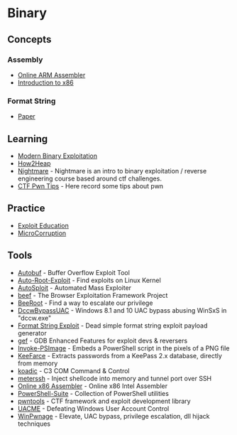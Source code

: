 # Binary

## Concepts

### Assembly
- [Online ARM Assembler](https://azm.azerialabs.com/)
- [Introduction to x86](https://gitlab.com/mcmfb/intro_x86-64)

### Format String
- [Paper](https://trailofbits.github.io/ctf/exploits/references/formatstring-1.2.pdf)

## Learning
- [Modern Binary Exploitation](https://github.com/RPISEC/MBE)
- [How2Heap](https://github.com/shellphish/how2heap)
- [Nightmare](https://github.com/guyinatuxedo/nightmare) - Nightmare is an intro to binary exploitation / reverse engineering course based around ctf challenges.
- [CTF Pwn Tips](https://github.com/Naetw/CTF-pwn-tips) - Here record some tips about pwn

## Practice
- [Exploit Education](https://exploit.education/)
- [MicroCorruption](https://microcorruption.com/login)

## Tools
- [Autobuf](https://bitbucket.org/berserkguard/autobuf) - Buffer Overflow Exploit Tool
- [Auto-Root-Exploit](https://github.com/nilotpalbiswas/Auto-Root-Exploit/) - Find exploits on Linux Kernel
- [AutoSploit](https://github.com/NullArray/AutoSploit) - Automated Mass Exploiter
- [beef](https://github.com/beefproject/beef) - The Browser Exploitation Framework Project
- [BeeRoot](https://github.com/AlessandroZ/BeRoot) - Find a way to escalate our privilege
- [DccwBypassUAC](https://github.com/L3cr0f/DccwBypassUAC) - Windows 8.1 and 10 UAC bypass abusing WinSxS in "dccw.exe"
- [Format String Exploit](https://github.com/Inndy/formatstring-exploit) - Dead simple format string exploit payload generator
- [gef](https://github.com/hugsy/gef) - GDB Enhanced Features for exploit devs & reversers
- [Invoke-PSImage](https://github.com/peewpw/Invoke-PSImage) - Embeds a PowerShell script in the pixels of a PNG file
- [KeeFarce](https://github.com/denandz/KeeFarce) - Extracts passwords from a KeePass 2.x database, directly from memory
- [koadic](https://github.com/zerosum0x0/koadic) - C3 COM Command & Control
- [meterssh](https://github.com/trustedsec/meterssh) - Inject shellcode into memory and tunnel port over SSH
- [Online x86 Assembler](https://defuse.ca/online-x86-assembler.htm) - Online x86 Intel Assembler
- [PowerShell-Suite](https://github.com/FuzzySecurity/PowerShell-Suite) - Collection of PowerShell utilities
- [pwntools](https://github.com/Gallopsled/pwntools) - CTF framework and exploit development library 
- [UACME](https://github.com/hfiref0x/UACME) - Defeating Windows User Account Control
- [WinPwnage](https://github.com/rootm0s/WinPwnage) - Elevate, UAC bypass, privilege escalation, dll hijack techniques
